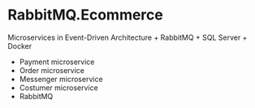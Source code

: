 # RabbitMQ.Ecommerce
Microservices in Event-Driven Architecture + RabbitMQ + SQL Server + Docker

- Payment microservice
- Order microservice
- Messenger microservice
- Costumer microservice
- RabbitMQ

